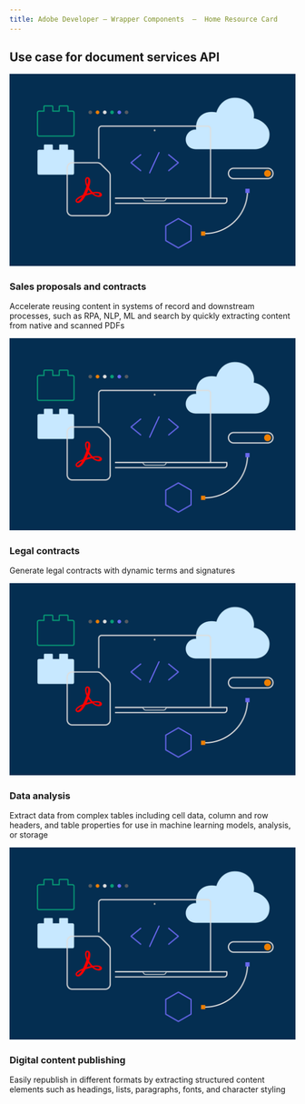 ```yaml
---
title: Adobe Developer — Wrapper Components  —  Home Resource Card
---
```


<TitleBlock slots="heading" theme="light" className="titleBlock-align-left"/>

## Use case for document services API


<ResourceCard slots="link, image, heading, text" width="25%" theme='light' />

[](use-cases)

![Sales proposals](../images/F_Illu_DevEcoDC_discovery_banner_756x500_2x.png)

### Sales proposals and contracts

Accelerate reusing content in systems of record and downstream processes, such as RPA, NLP, ML and search by quickly extracting content from native and scanned PDFs


<ResourceCard slots="link, image, heading, text" width="25%" theme='light' />

[](/use-cases/agreements-and-contracts/legal-contracts/)

![Legal contracts](../images/F_Illu_DevEcoDC_discovery_banner_756x500_2x.png)

### Legal contracts

Generate legal contracts with dynamic terms and signatures





<ResourceCard slots="link, image, heading, text" width="25%" theme='light' />

[](/use-cases/content-and-data-extraction/data-analysis/)

![Data analysis](../images/F_Illu_DevEcoDC_discovery_banner_756x500_2x.png)

### Data analysis

Extract data from complex tables including cell data, column and row headers, and table properties for use in machine learning models, analysis, or storage




<ResourceCard slots="link, image, heading, text" width="25%" theme='light' />

[](/use-cases/content-publishing/)

![Digital content](../images/F_Illu_DevEcoDC_discovery_banner_756x500_2x.png)

### Digital content publishing

Easily republish in different formats by extracting structured content elements such as headings, lists, paragraphs, fonts, and character styling